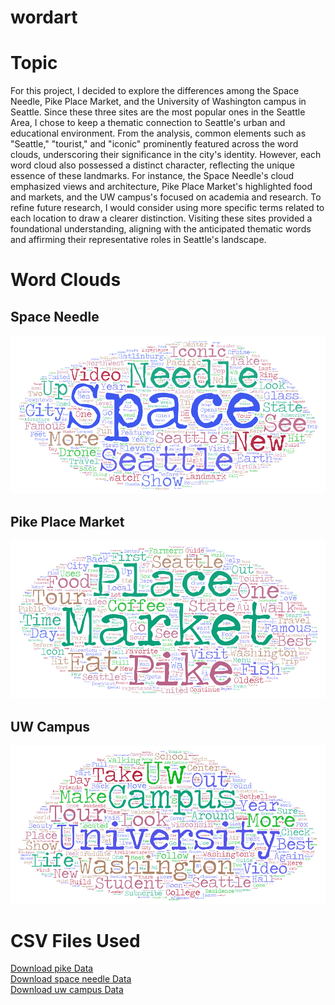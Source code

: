# wordart

# Topic
For this project, I decided to explore the differences among the Space Needle, Pike Place Market, and the University of Washington campus in Seattle. Since these three sites are the most popular ones in the Seattle Area, I chose to keep a thematic connection to Seattle's urban and educational environment. From the analysis, common elements such as "Seattle," "tourist," and "iconic" prominently featured across the word clouds, underscoring their significance in the city's identity. However, each word cloud also possessed a distinct character, reflecting the unique essence of these landmarks. For instance, the Space Needle's cloud emphasized views and architecture, Pike Place Market's highlighted food and markets, and the UW campus's focused on academia and research. To refine future research, I would consider using more specific terms related to each location to draw a clearer distinction. Visiting these sites provided a foundational understanding, aligning with the anticipated thematic words and affirming their representative roles in Seattle's landscape.

# Word Clouds

## Space Needle
<img src="/images/space needle.png" alt="Space Needle Word Cloud">

## Pike Place Market
<img src="/images/pike place market.png" alt="Pike Place Market Word Cloud">

## UW Campus
<img src="/images/uw campus.png" alt="UW Campus Word Cloud">

# CSV Files Used
[Download pike Data](/assets/pike-place-market.csv) <br>
[Download space needle Data](/assets/space-needle.csv) <br>
[Download uw campus Data](/assets/uwcampus.csv)

